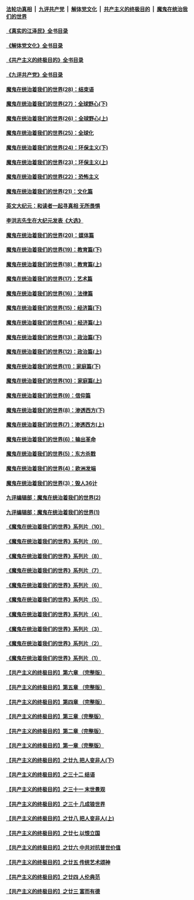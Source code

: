 ####  [法轮功真相](../../../../basic/blob/master/README.md?t=04292131) &nbsp;|&nbsp; [九评共产党](../../../../9ping.md/blob/master/README.md?t=04292131) &nbsp;|&nbsp; [解体党文化](../../../../jtdwh.md/blob/master/README.md?t=04292131)  &nbsp;|&nbsp; [共产主义的终极目的](../../../../gczydzjmd.md/blob/master/README.md?t=04292131) &nbsp;|&nbsp; [魔鬼在统治我们的世界](../../../../mgztzwmdsj.md/blob/master/README.md?t=04292131) 

#### [《真实的江泽民》全书目录](../pages/nsc422/n13721399.md?t=04292131) 

#### [《解体党文化》全书目录](../pages/nsc422/n13721157.md?t=04292131) 

#### [《共产主义的终极目的》全书目录](../pages/nsc422/n13721048.md?t=04292131) 

#### [《九评共产党》全书目录](../pages/nsc422/n13708085.md?t=04292131) 

#### [魔鬼在统治着我们的世界(28)：结束语](../pages/nsc422/n10936246.md?t=04292131) 

#### [魔鬼在统治着我们的世界(27)：全球野心(下)](../pages/nsc422/n10928319.md?t=04292131) 

#### [魔鬼在统治着我们的世界(26)：全球野心(上)](../pages/nsc422/n10900318.md?t=04292131) 

#### [魔鬼在统治着我们的世界(25)：全球化](../pages/nsc422/n10788205.md?t=04292131) 

#### [魔鬼在统治着我们的世界(24)：环保主义(下)](../pages/nsc422/n10695307.md?t=04292131) 

#### [魔鬼在统治着我们的世界(23)：环保主义(上)](../pages/nsc422/n10688613.md?t=04292131) 

#### [魔鬼在统治着我们的世界(22)：恐怖主义](../pages/nsc422/n10614727.md?t=04292131) 

#### [魔鬼在统治着我们的世界(21)：文化篇](../pages/nsc422/n10597706.md?t=04292131) 

#### [英文大纪元：和读者一起寻真相 无所畏惧](../pages/nsc422/n12542027.md?t=04292131) 

#### [李洪志先生在大纪元发表《大选》](../pages/nsc422/n12534746.md?t=04292131) 

#### [魔鬼在统治着我们的世界(20)：媒体篇](../pages/nsc422/n10586579.md?t=04292131) 

#### [魔鬼在统治着我们的世界(19)：教育篇(下)](../pages/nsc422/n10564808.md?t=04292131) 

#### [魔鬼在统治着我们的世界(18)：教育篇(上)](../pages/nsc422/n10526970.md?t=04292131) 

#### [魔鬼在统治着我们的世界(17)：艺术篇](../pages/nsc422/n10499093.md?t=04292131) 

#### [魔鬼在统治着我们的世界(16)：法律篇](../pages/nsc422/n10485969.md?t=04292131) 

#### [魔鬼在统治着我们的世界(15)：经济篇(下)](../pages/nsc422/n10469975.md?t=04292131) 

#### [魔鬼在统治着我们的世界(14)：经济篇(上)](../pages/nsc422/n10457370.md?t=04292131) 

#### [魔鬼在统治着我们的世界(13)：政治篇(下)](../pages/nsc422/n10448270.md?t=04292131) 

#### [魔鬼在统治着我们的世界(12)：政治篇(上)](../pages/nsc422/n10444576.md?t=04292131) 

#### [魔鬼在统治着我们的世界(11)：家庭篇(下)](../pages/nsc422/n10440961.md?t=04292131) 

#### [魔鬼在统治着我们的世界(10)：家庭篇(上)](../pages/nsc422/n10435448.md?t=04292131) 

#### [魔鬼在统治着我们的世界(9)：信仰篇](../pages/nsc422/n10432159.md?t=04292131) 

#### [魔鬼在统治着我们的世界(8)：渗透西方(下)](../pages/nsc422/n10429603.md?t=04292131) 

#### [魔鬼在统治着我们的世界(7)：渗透西方(上)](../pages/nsc422/n10426013.md?t=04292131) 

#### [魔鬼在统治着我们的世界(6)：输出革命](../pages/nsc422/n10421536.md?t=04292131) 

#### [魔鬼在统治着我们的世界(5)：东方杀戮](../pages/nsc422/n10417707.md?t=04292131) 

#### [魔鬼在统治着我们的世界(4)：欧洲发端](../pages/nsc422/n10414890.md?t=04292131) 

#### [魔鬼在统治着我们的世界(3)：毁人36计](../pages/nsc422/n10411583.md?t=04292131) 

#### [九评编辑部：魔鬼在统治着我们的世界(2)](../pages/nsc422/n10410036.md?t=04292131) 

#### [九评编辑部：魔鬼在统治着我们的世界(1)](../pages/nsc422/n10406825.md?t=04292131) 

#### [《魔鬼在统治着我们的世界》系列片（10）](../pages/nsc422/n12292670.md?t=04292131) 

#### [《魔鬼在统治着我们的世界》系列片（9）](../pages/nsc422/n12290859.md?t=04292131) 

#### [《魔鬼在统治着我们的世界》系列片（8）](../pages/nsc422/n12287445.md?t=04292131) 

#### [《魔鬼在统治着我们的世界》系列片（7）](../pages/nsc422/n12283425.md?t=04292131) 

#### [《魔鬼在统治着我们的世界》系列片（6）](../pages/nsc422/n12282314.md?t=04292131) 

#### [《魔鬼在统治着我们的世界》系列片（5）](../pages/nsc422/n12281419.md?t=04292131) 

#### [《魔鬼在统治着我们的世界》系列片（4）](../pages/nsc422/n12274024.md?t=04292131) 

#### [《魔鬼在统治着我们的世界》系列片（3）](../pages/nsc422/n12271322.md?t=04292131) 

#### [《魔鬼在统治着我们的世界》系列片（2）](../pages/nsc422/n12269049.md?t=04292131) 

#### [《魔鬼在统治着我们的世界》系列片（1）](../pages/nsc422/n12267575.md?t=04292131) 

#### [【共产主义的终极目的】第六章 （完整版）](../pages/nsc422/n11428913.md?t=04292131) 

#### [【共产主义的终极目的】第五章 （完整版）](../pages/nsc422/n11428912.md?t=04292131) 

#### [【共产主义的终极目的】第四章 （完整版）](../pages/nsc422/n11428907.md?t=04292131) 

#### [【共产主义的终极目的】第三章（完整版）](../pages/nsc422/n11428848.md?t=04292131) 

#### [【共产主义的终极目的】第二章（完整版）](../pages/nsc422/n11428831.md?t=04292131) 

#### [【共产主义的终极目的】第一章（完整版）](../pages/nsc422/n11417651.md?t=04292131) 

#### [【共产主义的终极目的】之廿九 把人变非人(下)](../pages/nsc422/n11344140.md?t=04292131) 

#### [【共产主义的终极目的】之三十二 结语](../pages/nsc422/n11360535.md?t=04292131) 

#### [【共产主义的终极目的】之三十一 末世景观](../pages/nsc422/n11351129.md?t=04292131) 

#### [【共产主义的终极目的】之三十 几成狼世界](../pages/nsc422/n11348280.md?t=04292131) 

#### [【共产主义的终极目的】之廿八 把人变非人(上)](../pages/nsc422/n11340492.md?t=04292131) 

#### [【共产主义的终极目的】之廿七 以恨立国](../pages/nsc422/n11336944.md?t=04292131) 

#### [【共产主义的终极目的】之廿六 中共对抗普世价值](../pages/nsc422/n11324785.md?t=04292131) 

#### [【共产主义的终极目的】之廿五 传统艺术颂神](../pages/nsc422/n11296396.md?t=04292131) 

#### [【共产主义的终极目的】之廿四 人伦典范](../pages/nsc422/n11296397.md?t=04292131) 

#### [【共产主义的终极目的】之廿三 富而有德](../pages/nsc422/n11283598.md?t=04292131) 

